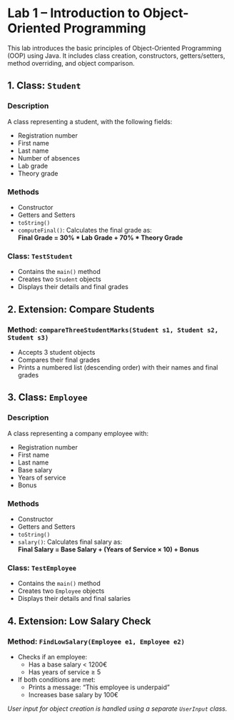 # Lab 1 – Introduction to Object-Oriented Programming

This lab introduces the basic principles of Object-Oriented Programming (OOP) using Java. It includes class creation, constructors, getters/setters, method overriding, and object comparison.

## 1. Class: `Student`

  ### Description
  A class representing a student, with the following fields:
  - Registration number
  - First name
  - Last name
  - Number of absences
  - Lab grade
  - Theory grade
  
  ### Methods
  - Constructor
  - Getters and Setters
  - `toString()`
  - `computeFinal()`: Calculates the final grade as:  
    **Final Grade = 30% * Lab Grade + 70% * Theory Grade**
  
  ### Class: `TestStudent`
  - Contains the `main()` method
  - Creates two `Student` objects
  - Displays their details and final grades

## 2. Extension: Compare Students

  ### Method: `compareThreeStudentMarks(Student s1, Student s2, Student s3)`
  - Accepts 3 student objects
  - Compares their final grades
  - Prints a numbered list (descending order) with their names and final grades

## 3. Class: `Employee`

### Description
A class representing a company employee with:
- Registration number
- First name
- Last name
- Base salary
- Years of service
- Bonus

### Methods
- Constructor
- Getters and Setters
- `toString()`
- `salary()`: Calculates final salary as:  
  **Final Salary = Base Salary + (Years of Service × 10) + Bonus**

### Class: `TestEmployee`
- Contains the `main()` method
- Creates two `Employee` objects
- Displays their details and final salaries

## 4. Extension: Low Salary Check

### Method: `FindLowSalary(Employee e1, Employee e2)`
- Checks if an employee:
  - Has a base salary < 1200€
  - Has years of service ≥ 5
- If both conditions are met:
  - Prints a message: “This employee is underpaid”
  - Increases base salary by 100€
 
*User input for object creation is handled using a separate `UserInput` class.*
